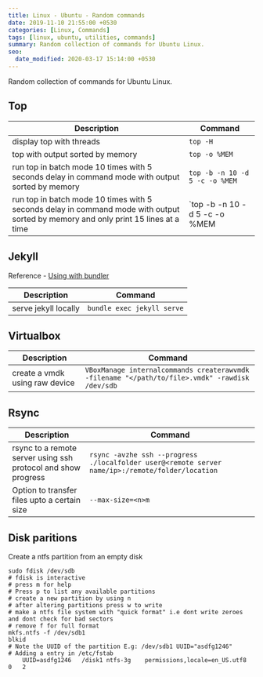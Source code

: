 ```yaml
---
title: Linux - Ubuntu - Random commands
date: 2019-11-10 21:55:00 +0530
categories: [Linux, Commands]
tags: [linux, ubuntu, utilities, commands]
summary: Random collection of commands for Ubuntu Linux.
seo:
  date_modified: 2020-03-17 15:14:00 +0530
---
```


Random collection of commands for Ubuntu Linux.

## Top

| Description                                                                                                                        | Command                                                    |
| ---------------------------------------------------------------------------------------------------------------------------------- | ---------------------------------------------------------- |
| display top with threads                                                                                                           | `top -H`                                                   |
| top with output sorted by memory                                                                                                   | `top -o %MEM`                                              |
| run top in batch mode 10 times with 5 seconds delay in command mode with output sorted by memory                                   | `top -b -n 10 -d 5 -c -o %MEM`                             |
| run top in batch mode 10 times with 5 seconds delay in command mode with output sorted by memory and only print 15 lines at a time | `top -b -n 10 -d 5 -c -o %MEM | grep "load average" -A 15` |

## Jekyll

Reference - [Using with bundler](https://jekyllrb.com/tutorials/using-jekyll-with-bundler/)

| Description          | Command                    |
| -------------------- | -------------------------- |
| serve jekyll locally | `bundle exec jekyll serve` |

## Virtualbox

| Description                    | Command                                                                                        |
| ------------------------------ | ---------------------------------------------------------------------------------------------- |
| create a vmdk using raw device | `VBoxManage internalcommands createrawvmdk -filename "</path/to/file>.vmdk" -rawdisk /dev/sdb` |

## Rsync

| Description                                                   | Command                                                                                          |
| ------------------------------------------------------------- | ------------------------------------------------------------------------------------------------ |
| rsync to a remote server using ssh protocol and show progress | `rsync -avzhe ssh --progress ./localfolder user@<remote server name/ip>:/remote/folder/location` |
| Option to transfer files upto a certain size                  | `--max-size=<n>m`                                                                                |

## Disk paritions

Create a ntfs partition from an empty disk

```shell
sudo fdisk /dev/sdb
# fdisk is interactive
# press m for help
# Press p to list any available partitions
# create a new partition by using n
# after altering partitions press w to write
# make a ntfs file system with "quick format" i.e dont write zeroes and dont check for bad sectors
# remove f for full format
mkfs.ntfs -f /dev/sdb1
blkid
# Note the UUID of the partition E.g: /dev/sdb1 UUID="asdfg1246"
# Adding a entry in /etc/fstab
    UUID=asdfg1246   /disk1 ntfs-3g    permissions,locale=en_US.utf8    0   2
```
